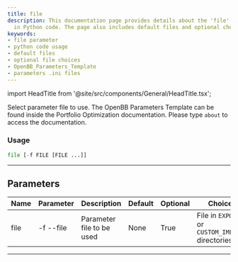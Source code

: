 ```yaml
---
title: file
description: This documentation page provides details about the 'file' parameter usage
  in Python code. The page also includes default files and optional choices.
keywords:
- file parameter
- python code usage
- default files
- optional file choices
- OpenBB_Parameters_Template
- parameters .ini files
---
```


import HeadTitle from '@site/src/components/General/HeadTitle.tsx';

<HeadTitle title="portfolio /po/file - Reference | OpenBB Terminal Docs" />

Select parameter file to use. The OpenBB Parameters Template can be found inside the Portfolio Optimization documentation. Please type `about` to access the documentation.

### Usage

```python wordwrap
file [-f FILE [FILE ...]]
```

---

## Parameters

| Name | Parameter | Description | Default | Optional | Choices |
| ---- | --------- | ----------- | ------- | -------- | ------- |
| file | -f  --file | Parameter file to be used | None | True | File in `EXPORTS` or `CUSTOM_IMPORTS` directories |

---
